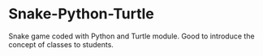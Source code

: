 # Snake-Python-Turtle
Snake game coded with Python and Turtle module. Good to introduce the concept of classes to students.
